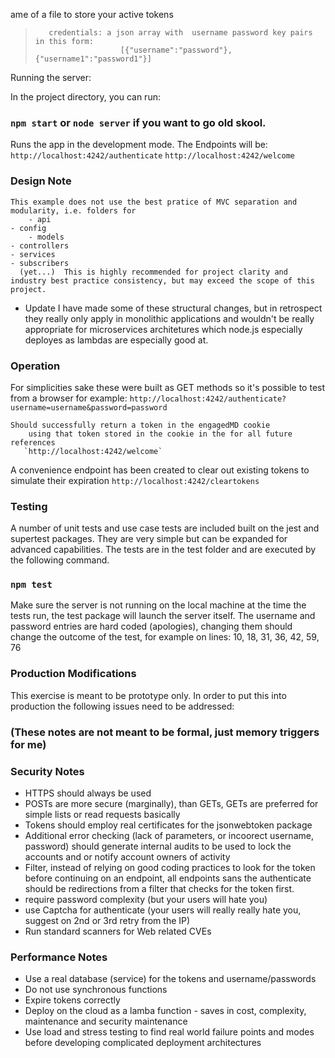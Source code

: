 ame of a file to store your active tokens
>        credentials: a json array with  username password key pairs in this form:
>                        [{"username":"password"},{"username1":"password1"}]

Running the server:

In the project directory, you can run:

### `npm start` or `node server` if you want to go old skool.

Runs the app in the development mode.
The Endpoints will be:
    `http://localhost:4242/authenticate`
        `http://localhost:4242/welcome`

### Design Note
    This example does not use the best pratice of MVC separation and modularity, i.e. folders for
        - api
	- config
        - models
	- controllers
	- services
	- subscribers
      (yet...)  This is highly recommended for project clarity and industry best practice consistency, but may exceed the scope of this project.

* Update I have made some of these structural changes, but in retrospect they really only apply in monolithic applications and wouldn't be really appropriate for microservices architetures which node.js especially deployes as lambdas are especially good at.

### Operation

For simplicities sake these were built as GET methods so it's possible to test from a browser for example:
    `http://localhost:4242/authenticate?username=username&password=password`

    Should successfully return a token in the engagedMD cookie
        using that token stored in the cookie in the for all future references
	   `http://localhost:4242/welcome`

A convenience endpoint has been created to clear out existing tokens to simulate their expiration
    `http://localhost:4242/cleartokens`

###  Testing
A number of unit tests and use case tests are included built on the jest and supertest packages.  They are very simple but can be expanded for advanced capabilities.  The tests are in the test folder and are executed by the following command.

### `npm test`

Make sure the server is not running on the local machine at the time the tests run, the test package will launch the server itself.  The username and password entries are hard coded (apologies), changing them should change the outcome of the test, for example on lines: 10, 18, 31, 36, 42, 59, 76

### Production Modifications
This exercise is meant to be prototype only.  In order to put this into production the following issues need to be addressed:

### (These notes are not meant to be formal, just memory triggers for me)
### Security Notes
*    HTTPS should always be used
*    POSTs are more secure (marginally), than GETs, GETs are preferred for simple lists or read requests basically
*    Tokens should employ real certificates for the jsonwebtoken package
*    Additional error checking (lack of parameters, or incoorect username, password) should generate internal audits to be used to lock the accounts and or notify account owners of activity
*    Filter, instead of relying on good coding practices to look for the token before continuing on an endpoint, all endpoints sans the authenticate should be redirections from a filter that checks for the token first.
*    require password complexity (but your users will hate you)
*    use Captcha for authenticate (your users will really really hate you, suggest on 2nd or 3rd retry from the IP)
*    Run standard scanners for Web related CVEs

### Performance Notes
*    Use a real database (service) for the tokens and username/passwords
*    Do not use synchronous functions
*    Expire tokens correctly
*    Deploy on the cloud as a lamba function - saves in cost, complexity, maintenance and security maintenance
*    Use load and stress testing to find real world failure points and modes before developing complicated deployment architectures

